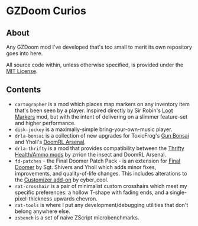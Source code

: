 # GZDoom Curios

## About

Any GZDoom mod I've developed that's too small to merit its own repository goes into here.

All source code within, unless otherwise specified, is provided under the [MIT License](/LICENSE).

## Contents

- `cartographer` is a mod which places map markers on any inventory item that's been seen by a player. Inspired directly by Sir Robin's [Loot Markers](https://forum.zdoom.org/viewtopic.php?t=75889) mod, but with the intent of delivering on a slimmer feature-set and higher performance.
- `disk-jockey` is a maximally-simple bring-your-own-music player.
- `drla-bonsai` is a collection of new upgrades for ToxicFrog's [Gun Bonsai](https://forum.zdoom.org/viewtopic.php?t=76080) and Yholl's [DoomRL Arsenal](https://forum.zdoom.org/viewtopic.php?f=43&t=37044).
- `drla-thrifty` is a mod that provides compatibility between the [Thrifty Health/Ammo mods](https://forum.zdoom.org/viewtopic.php?t=71406) by zrrion the insect and DoomRL Arsenal.
- `fd-patches` - the Final Doomer Patch Pack - is an extension for [Final Doomer](https://forum.zdoom.org/viewtopic.php?t=55061) by Sgt. Shivers and Yholl which adds minor fixes, improvements, and quality-of-life changes. This includes alterations to the [Customizer add-on](https://forum.zdoom.org/viewtopic.php?f=43&t=65622) by cyber_cool.
- `rat-crosshair` is a pair of minimalist custom crosshairs which meet my specific preferences: a hollow T-shape with fading ends, and a single-pixel-thickness upwards chevron.
- `rat-tools` is where I put any development/debugging utilities that don't belong anywhere else.
- `zsbench` is a set of naive ZScript microbenchmarks.
